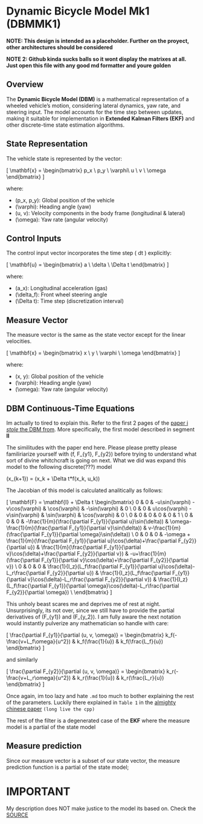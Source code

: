 # Dynamic Bicycle Model Mk1 (DBMMK1)

**NOTE: This design is intended as a placeholder. Further on the proyect, other architectures should be considered**

**NOTE 2: Github kinda sucks balls so it wont display the matrixes at all. Just open this file with any good md formatter and youre golden**

## Overview
The **Dynamic Bicycle Model (DBM)** is a mathematical representation of a wheeled vehicle’s motion, considering lateral dynamics, yaw rate, and steering input. The model accounts for the time step between updates, making it suitable for implementation in **Extended Kalman Filters (EKF)** and other discrete-time state estimation algorithms.

## State Representation
The vehicle state is represented by the vector:

\[
\mathbf{x} =
\begin{bmatrix}
p_x \\ p_y \\ \varphi\\ u \\ v \\ \omega
\end{bmatrix}
\]

where:
- \(p_x, p_y\): Global position of the vehicle
- \(\varphi\): Heading angle (yaw)
- \(u, v\): Velocity components in the body frame (longitudinal & lateral)
- \(\omega\): Yaw rate (angular velocity)

## Control Inputs
The control input vector incorporates the time step \( dt \) explicitly:

\[
\mathbf{u} =
\begin{bmatrix}
a \\ \delta \\ \Delta t
\end{bmatrix}
\]

where:
- \(a_x\): Longitudinal acceleration (gas)
- \(\delta_f\): Front wheel steering angle
- \(\Delta t\): Time step (discretization interval)

## Measure Vector 
The measure vector is the same as the state vector except for the linear velocities. 

\[
\mathbf{x} =
\begin{bmatrix}
x \\ y \\ \varphi \\ \omega
\end{bmatrix}
\]

where:
- \(x, y\): Global position of the vehicle
- \(\varphi\): Heading angle (yaw)
- \(\omega\): Yaw rate (angular velocity)


## DBM Continuous-Time Equations
Im actually to tired to explain this. Refer to the first 2 pages of the [paper i *stole* the DBM from](https://arxiv.org/abs/2011.09612). More specifically, the first model described in segment **II** 

The similitudes with the paper end here. Please please pretty please familiriarize yourself with \(f, F_{y1}, F_{y2}\) before trying to understand what sort of divine whitchcraft is going on next.
What we did was expand this model to the following discrete(???) model

\(x_{k+1}\) = \(x_k + \Delta t*f(x_k, u_k)\)

The Jacobian of this model is calculated analitically as follows:

\[
\mathbf{F} = \mathbf{I} + \Delta t
\begin{bmatrix}
0 & 0 & -u\sin(\varphi) -v\cos(\varphi) & \cos(\varphi) & -\sin(\varphi) & 0 \\
0 & 0 & u\cos(\varphi) -v\sin(\varphi) & \sin(\varphi) & \cos(\varphi) & 0 \\
0 & 0 & 0 & 0 & 0 & 1 \\
0 & 0 & 0 & -\frac{1}{m}(\frac{\partial F_{y1}}{\partial u}\sin(\delta)) &
\omega-\frac{1}{m}(\frac{\partial F_{y1}}{\partial v}\sin(\delta)) &
v-\frac{1}{m}(\frac{\partial F_{y1}}{\partial \omega}\sin(\delta)) \\
0 & 0 & 0 & -\omega + \frac{1}{m}(\frac{\partial F_{y1}}{\partial u}\cos(\delta)+\frac{\partial F_{y2}}{\partial u}) &
\frac{1}{m}(\frac{\partial F_{y1}}{\partial v}\cos(\delta)+\frac{\partial F_{y2}}{\partial v}) &
-u+\frac{1}{m}(\frac{\partial F_{y1}}{\partial v}\cos(\delta)+\frac{\partial F_{y2}}{\partial v}) \\
0 & 0 & 0 & \frac{1}{I_z}(L_f\frac{\partial F_{y1}}{\partial u}\cos(\delta)-L_r\frac{\partial F_{y2}}{\partial u}) &
\frac{1}{I_z}(L_f\frac{\partial F_{y1}}{\partial v}\cos(\delta)-L_r\frac{\partial F_{y2}}{\partial v}) &
\frac{1}{I_z}(L_f\frac{\partial F_{y1}}{\partial \omega}\cos(\delta)-L_r\frac{\partial F_{y2}}{\partial \omega}) \\
\end{bmatrix}
\]

This unholy beast scares me and deprives me of rest at night. Unsurprisingly, its not over, since we still have to provide the partial derivatives of \(F_{y1}\) and \(F_{y_2}\). I am fully aware the next notation would instantly pulverize any mathematician so handle with care:

\[
\frac{\partial F_{y1}}{\partial (u, v, \omega)} =
\begin{bmatrix}
k_f(-\frac{v+L_f\omega}{u^2}) & k_f(\frac{1}{u}) & k_f(\frac{L_f}{u})
\end{bmatrix}
\]

and similarly

\[
\frac{\partial F_{y2}}{\partial (u, v, \omega)} =
\begin{bmatrix}
k_r(-\frac{v+L_r\omega}{u^2}) & k_r(\frac{1}{u}) & k_r(\frac{L_r}{u})
\end{bmatrix}
\]

Once again, im too lazy and hate `.md` too much to bother explaining the rest of the parameters. Luckily there explained in `Table 1` in the [almighty chinese paper](https://arxiv.org/abs/2011.09612) `(long live the cpp)`

The rest of the filter is a degenerated case of the **EKF** where the measure model is a partial of the state model

## Measure prediction
Since our measure vector is a subset of our state vector, the measure prediction function is a partial of the state model;

# IMPORTANT
My description does NOT make justice to the model its based on. Check the [SOURCE](https://arxiv.org/abs/2011.09612)